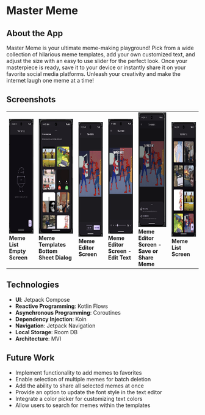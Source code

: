 # Master Meme
## **About the App**
Master Meme is your ultimate meme-making playground! Pick from a wide collection of hilarious meme templates, add your own customized text, and adjust the size with an easy to use slider for the perfect look. Once your masterpiece is ready, save it to your device or instantly share it on your favorite social media platforms. Unleash your creativity and make the internet laugh one meme at a time!

## **Screenshots**
<table>
  <tr>
    <td>
      <img src="images/MM_Empty Screen.png" alt="Meme List Empty Screen" width="200" height="300"><br>
      <b>Meme List Empty Screen</b>
    </td>
    <td>
      <img src="images/MM_Template.png" alt="Meme Templates Bottom Sheet Dialog" width="200" height="300"><br>
      <b>Meme Templates Bottom Sheet Dialog</b>
    </td>
    <td>
      <img src="images/Meme_Screen_Without_Text.png" alt="Meme Editor Screen" width="200" height="300"><br>
      <b>Meme Editor Screen</b>
    </td>
    <td>
      <img src="images/Meme_Screen_Text_Update.png" alt="Meme Editor Screen - Edit Text" width="200" height="300"><br>
      <b>Meme Editor Screen - Edit Text</b>
    </td>
    <td>
      <img src="images/Meme_Save.png" alt="Meme Editor Screen - Save or Share Meme" width="200" height="300"><br>
      <b>Meme Editor Screen - Save or Share Meme</b>
    </td>
    <td>
      <img src="images/Meme_Main.png" alt="Meme List Screen" width="200" height="300"><br>
      <b>Meme List Screen</b>
    </td>
  </tr>
</table>


## Technologies
- **UI**: Jetpack Compose
- **Reactive Programming**: Kotlin Flows
- **Asynchronous Programming**: Coroutines
- **Dependency Injection**: Koin
- **Navigation**: Jetpack Navigation
- **Local Storage**: Room DB
- **Architecture**: MVI

## Future Work

- Implement functionality to add memes to favorites
- Enable selection of multiple memes for batch deletion
- Add the ability to share all selected memes at once
- Provide an option to update the font style in the text editor
- Integrate a color picker for customizing text colors
- Allow users to search for memes within the templates



